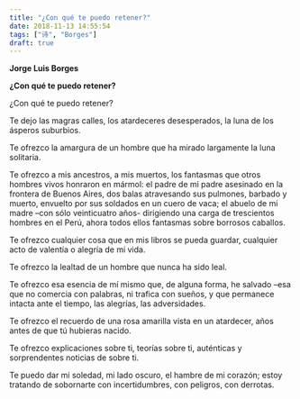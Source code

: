 ```yaml
---
title: "¿Con qué te puedo retener?"
date: 2018-11-13 14:55:54
tags: ["诗", "Borges"]
draft: true
---
```


**Jorge Luis Borges**

**¿Con qué te puedo retener?**

¿Con qué te puedo retener?

Te dejo las magras calles, los atardeceres desesperados, la luna de los ásperos suburbios.

Te ofrezco la amargura de un hombre que ha mirado largamente la luna solitaria.

Te  ofrezco a mis ancestros, a mis muertos, los fantasmas que otros hombres  vivos honraron en mármol: el padre de mi padre asesinado en la frontera  de Buenos Aires, dos balas atravesando sus pulmones, barbado y muerto,  envuelto por sus soldados en un cuero de vaca; el abuelo de mi madre  –con sólo veinticuatro años- dirigiendo una carga de trescientos hombres  en el Perú, ahora todos ellos fantasmas sobre borrosos caballos.

Te ofrezco cualquier cosa que en mis libros se pueda guardar, cualquier acto de valentía o alegría de mi vida.

Te ofrezco la lealtad de un hombre que nunca ha sido leal.

Te  ofrezco esa esencia de mí mismo que, de alguna forma, he salvado –esa  que no comercia con palabras, ni trafica con sueños, y que permanece  intacta ante el tiempo, las alegrías, las adversidades.

Te ofrezco el recuerdo de una rosa amarilla vista en un atardecer, años antes de que tú hubieras nacido.

Te ofrezco explicaciones sobre ti, teorías sobre ti, auténticas y sorprendentes noticias de sobre ti.

Te  puedo dar mi soledad, mi lado oscuro, el hambre de mi corazón; estoy  tratando de sobornarte con incertidumbres, con peligros, con derrotas.

